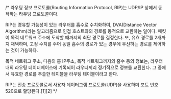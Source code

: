 /*
라우팅 정보 프로토콜(Routing Information Protocol, RIP)는 UDP/IP 상에서 동작하는 라우팅 프로토콜이다.

RIP는 경유할 가능성이 있는 라우터를 홉수로 수치화하여, DVA(Distance Vector Algorithm)라는 알고리즘으로 인접 호스트와의 경로를 동적으로 교환하는 일이다. 패킷이 목적 네트워크 주소에 도착할 때까지의 최단 경로를 결정한다. 또, 유효 경로를 2개까지 채택하며, 고정 수치를 주어 동일 홉수의 경로가 있는 경우에 우선하는 경로를 제어하는 것이 가능하다.

목적 네트워크 주소, 다음의 홉 IP주소, 목적 네트워크까지의 홉수 등의 정보는, 라우터 내의 라우팅 데이터베이스에 기록되어 라우터끼리 정기적으로 정보를 교환한다. 그 중에서 유효한 경로를 추출한 테이블을 라우팅 테이블이라고 한다.

RIP는 전송 프로토콜로서 사용자 데이터그램 프로토콜(UDP)을 사용하며 포트 번호 520으로 할당된다.[1][2]
*/
